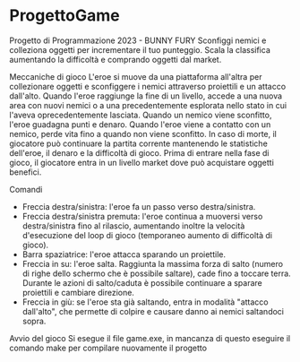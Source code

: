 # ProgettoGame
Progetto di Programmazione 2023 - BUNNY FURY
Sconfiggi nemici e colleziona oggetti per incrementare il tuo punteggio. Scala la classifica aumentando la difficoltà e comprando oggetti dal market.

Meccaniche di gioco
L'eroe si muove da una piattaforma all'altra per collezionare oggetti e sconfiggere i nemici attraverso proiettili e un attacco dall'alto.
Quando l'eroe raggiunge la fine di un livello, accede a una nuova area con nuovi nemici o a una precedentemente esplorata nello stato in cui l'aveva oprecedentemente lasciata.
Quando un nemico viene sconfitto, l'eroe guadagna punti e denaro.
Quando l'eroe viene a contatto con un nemico, perde vita fino a quando non viene sconfitto.
In caso di morte, il giocatore può continuare la partita corrente mantenendo le statistiche dell'eroe, il denaro e la difficoltà di gioco.
Prima di entrare nella fase di gioco, il giocatore entra in un livello market dove può acquistare oggetti benefici.

Comandi
- Freccia destra/sinistra: l'eroe fa un passo verso destra/sinistra.
- Freccia destra/sinistra premuta: l'eroe continua a muoversi verso destra/sinistra fino al rilascio, aumentando inoltre la velocità d'esecuzione del loop di gioco (temporaneo aumento di difficoltà di gioco).
- Barra spaziatrice: l'eroe attacca sparando un proiettile.
- Freccia in su: l'eroe salta. Raggiunta la massima forza di salto (numero di righe dello schermo che è possibile saltare), cade fino a toccare terra. Durante le azioni di salto/caduta è possibile continuare a sparare proiettili e cambiare direzione.
- Freccia in giù: se l'eroe sta già saltando, entra in modalità "attacco dall'alto", che permette di colpire e causare danno ai nemici saltandoci sopra.

Avvio del gioco
Si esegue il file game.exe, in mancanza di questo eseguire il comando make per compilare nuovamente il progetto
